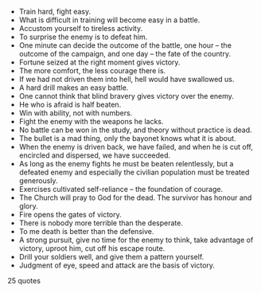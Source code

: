  - Train hard, fight easy.
 - What is difficult in training will become easy in a battle.
 - Accustom yourself to tireless activity.
 - To surprise the enemy is to defeat him.
 - One minute can decide the outcome of the battle, one hour – the outcome of the campaign, and one day – the fate of the country.
 - Fortune seized at the right moment gives victory.
 - The more comfort, the less courage there is.
 - If we had not driven them into hell, hell would have swallowed us.
 - A hard drill makes an easy battle.
 - One cannot think that blind bravery gives victory over the enemy.
 - He who is afraid is half beaten.
 - Win with ability, not with numbers.
 - Fight the enemy with the weapons he lacks.
 - No battle can be won in the study, and theory without practice is dead.
 - The bullet is a mad thing, only the bayonet knows what it is about.
 - When the enemy is driven back, we have failed, and when he is cut off, encircled and dispersed, we have succeeded.
 - As long as the enemy fights he must be beaten relentlessly, but a defeated enemy and especially the civilian population must be treated generously.
 - Exercises cultivated self-reliance – the foundation of courage.
 - The Church will pray to God for the dead. The survivor has honour and glory.
 - Fire opens the gates of victory.
 - There is nobody more terrible than the desperate.
 - To me death is better than the defensive.
 - A strong pursuit, give no time for the enemy to think, take advantage of victory, uproot him, cut off his escape route.
 - Drill your soldiers well, and give them a pattern yourself.
 - Judgment of eye, speed and attack are the basis of victory.

25 quotes